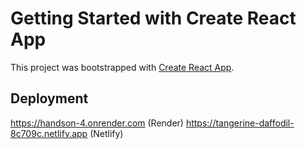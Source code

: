 # Getting Started with Create React App

This project was bootstrapped with [Create React App](https://github.com/facebook/create-react-app).

## Deployment
https://handson-4.onrender.com (Render)
https://tangerine-daffodil-8c709c.netlify.app (Netlify)
